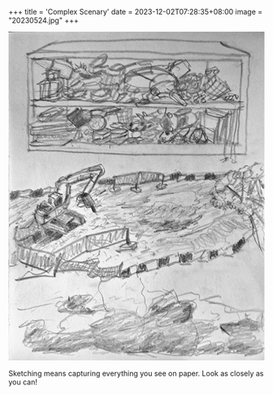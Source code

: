 +++
title = 'Complex Scenary'
date = 2023-12-02T07:28:35+08:00
image = "20230524.jpg"
+++

![complex-sketch](20230524.jpg)

Sketching means capturing everything you see on paper. Look as closely as you can!
